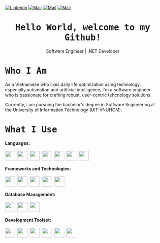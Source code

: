 <!--

## Complete list of github markdown emoji markup
https://gist.github.com/rxaviers/7360908

## technologies Icons 
https://simpleicons.org/

-->
[![Linkedin](https://img.shields.io/badge/LinkedIn-Phan%20Xu%C3%A2n%20Quang-blue?logo=Linkedin&logoColor=blue&labelColor=black)](https://www.linkedin.com/in/phanxuanquang/)
[![Mail](https://img.shields.io/badge/Facebook-Phan%20Xu%C3%A2n%20Quang-blue?logo=Facebook&logoColor=blue&labelColor=black)](https://www.facebook.com/pxquang.2002)
[![Mail](https://img.shields.io/badge/Discord-Hack%20Ki%E1%BA%BFm%20S%C4%A9-blue?logo=Discord&logoColor=blue&labelColor=black)](hackkiemsi)
[![Mail](https://img.shields.io/badge/Gmail-phanxuanquang2@gmail.com-blue?logo=Gmail&logoColor=blue&labelColor=black)](mailto:phanxuanquang2@gmail.com)
<br>

<h1 align='center'><samp><strong>Hello World, welcome to my Github!</strong></samp></h1>
<p align='center'>Software Engineer | .NET Developer

<h1 align='left'><samp><strong>Who I Am</strong></samp></h1>
As a Vietnamese who likes daily life optimization using technology, especially automation and artificial intelligence, I'm a software engineer who is passionate for crafting robust, user-centric tehcnology solutions.

Currently, I am pursuing the bachelor's degree in Software Sngineering at the University of Information Technology (UIT-VNUHCM).

<h1 align='left'><samp><strong>What I Use</strong></samp></h1>

**Languages:** <br><br>
<img height="32" width="32" src="https://cdn.simpleicons.org/csharp/512BD4"/>&nbsp;
<img height="32" width="32" src="https://cdn.simpleicons.org/cplusplus/00599C"/>&nbsp;
<img height="32" width="32" src="https://cdn.simpleicons.org/javascript/F7DF1E"/>&nbsp;
<img height="32" width="32" src="https://cdn.simpleicons.org/python/3776AB"/>&nbsp;
<img height="32" width="32" src="https://cdn.simpleicons.org/gnubash/#4EAA25"/>&nbsp;
<img height="32" width="32" src="https://cdn.simpleicons.org/html5/#E34F26"/>&nbsp;
<img height="32" width="32" src="https://cdn.simpleicons.org/css3/#1572B6"/>&nbsp;

**Frameworks and Technologies:**<br><br>
<img height="32" width="32" src="https://cdn.simpleicons.org/dotnet/512BD4"/>&nbsp;
<img height="32" width="32" src="https://cdn.simpleicons.org/express/d1d2d2"/>&nbsp;
<img height="32" width="32" src="https://cdn.simpleicons.org/nodedotjs/#339933"/>&nbsp;
<img height="32" width="32" src="https://cdn.simpleicons.org/bootstrap/#7952B3"/>&nbsp;
<img height="32" width="32" src="https://cdn.simpleicons.org/powershell/5391FE"/>&nbsp;

**Database Management:**<br><br>
<img height="32" width="32" src="https://cdn.simpleicons.org/sqlite/#003B57"/>&nbsp;
<img height="32" width="32" src="https://cdn.simpleicons.org/postgresql/#4169E1"/>&nbsp;
<img height="32" width="32" src="https://cdn.simpleicons.org/microsoftsqlserver/#CC2927"/>&nbsp;

**Development Toolset:**<br><br>
<img height="32" width="32" src="https://cdn.simpleicons.org/postman/#FF6C37"/>&nbsp;
<img height="32" width="32" src="https://cdn.simpleicons.org/git/#F05032"/>&nbsp;
<img height="32" width="32" src="https://cdn.simpleicons.org/visualstudiocode/#007ACC"/>&nbsp;
<img height="32" width="32" src="https://cdn.simpleicons.org/visualstudio/#5C2D91"/>&nbsp;
<img height="32" width="32" src="https://cdn.simpleicons.org/windowsterminal/#4D4D4D"/>&nbsp;
<img height="32" width="32" src="https://cdn.simpleicons.org/notepadplusplus/#90E59A"/>&nbsp;
<!--

🧐 **Knowledge of:**<br>

`Responsive web design`, `DOM`, `Styled Components`, `React Router`, `Enzyme`, `AXIOS`, `3rd Party API`, `Object-Oriented Programming`, `data structures and algorithms`.


🌍 **Deployment platforms:**<br>

<img alt="Github Pages" width="20px" height="20px" src="https://techcrunch.com/wp-content/uploads/2010/07/github-logo.png" />![Github Pages](https://img.shields.io/badge/-Github%20Pages-000000?style=flat&logo=github-pages) ![Heroku](https://img.shields.io/badge/-Heroku-000000?style=flat&logo=heroku&labelColor=430098) ![Netlify](https://img.shields.io/badge/-Netlify-000000?style=flat&logo=netlify&labelColor=000000)


🚩 **Highlights:** <br>
&nbsp;<img src='https://raw.githubusercontent.com/acervenky/animated-github-badges/master/assets/acbadge.gif' style="margin-top: 10px;" width="20px" height="20px">&nbsp;&nbsp;&nbsp;<span>Arctic Code Vault Contributor</span>


📚 **Working on:** <br>

![Github Actions](https://img.shields.io/badge/-Github%20Actions-000000?style=flat&logo=github-actions&logoColor=2088FF&labelColor=ffffff)
![Json Web Tokens](https://img.shields.io/badge/-Json%20Web%20Tokens-000000?style=flat&logo=json-web-tokens&logoColor=ffffff&labelColor=000000)
![Material-UI](https://img.shields.io/badge/-Material%20UI-000000?style=flat&logo=Material%20UI&logoColor=ffffff&labelColor=0081CB)


🤓 **Interested:** <br>

![React Native](https://img.shields.io/badge/-React%20Native-000000?style=flat&logo=react&labelColor=000000)
![PHP](https://img.shields.io/badge/-PHP-000000?style=flat&logo=PHP&logoColor=5466b8&labelColor=ffffff)
![WordPress](https://img.shields.io/badge/-WordPress-000000?style=flat&logo=wordpress&labelColor=21759B)
![Laravel](https://img.shields.io/badge/-Laravel-000000?style=flat&logo=laravel&logoColor=ffffff&labelColor=FF2D20)


<!-- ✅  **GitHub Extra Pins**

[![ReadMe Card](https://github-readme-stats.vercel.app/api/pin/?username=ahmad-sawalqeh&repo=my_resume)](https://github.com/ahmad-sawalqeh/my_resume) -->
